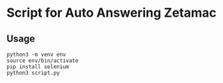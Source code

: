 # Script for Auto Answering Zetamac

## Usage

```
python3 -m venv env
source env/bin/activate
pip install selenium
python3 script.py
```
